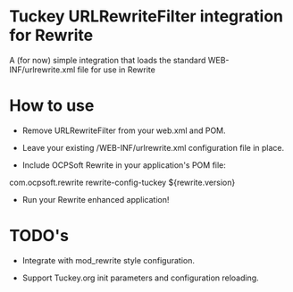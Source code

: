 Tuckey URLRewriteFilter integration for Rewrite
===============================================

A (for now) simple integration that loads the standard WEB-INF/urlrewrite.xml file for use in Rewrite

How to use
==========


 * Remove URLRewriteFilter from your web.xml and POM.

 * Leave your existing /WEB-INF/urlrewrite.xml configuration file in place.

 * Include OCPSoft Rewrite in your application's POM file:

<dependency>
   <groupId>com.ocpsoft.rewrite</groupId>
   <artifactId>rewrite-config-tuckey</artifactId>
   <version>${rewrite.version}</version>
</dependency>

 * Run your Rewrite enhanced application!

TODO's
======

 * Integrate with mod_rewrite style configuration. 

 * Support Tuckey.org init parameters and configuration reloading.
